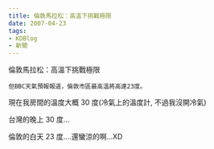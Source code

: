 ```yaml
---
title: 倫敦馬拉松：高溫下挑戰極限
date: 2007-04-23
tags:
- KDBlog
- 新聞
---
```

倫敦馬拉松：高溫下挑戰極限



`但BBC天氣預報報道，倫敦市區最高溫將高達23度。`

現在我房間的溫度大概 30 度(冷氣上的溫度計, 不過我沒開冷氣)

台灣的晚上 30 度...

倫敦的白天 23 度....還蠻涼的啊...XD

